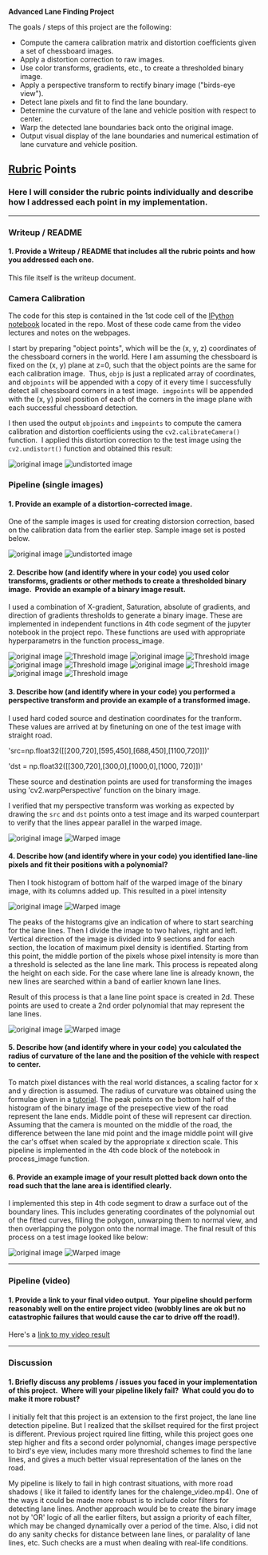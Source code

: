 
**Advanced Lane Finding Project**

The goals / steps of this project are the following:

* Compute the camera calibration matrix and distortion coefficients given a set of chessboard images.
* Apply a distortion correction to raw images.
* Use color transforms, gradients, etc., to create a thresholded binary image.
* Apply a perspective transform to rectify binary image ("birds-eye view").
* Detect lane pixels and fit to find the lane boundary.
* Determine the curvature of the lane and vehicle position with respect to center.
* Warp the detected lane boundaries back onto the original image.
* Output visual display of the lane boundaries and numerical estimation of lane curvature and vehicle position.

[//]: # (Image References)

[image1]: ./examples/undistort_output.png "Undistorted"
[image2]: ./test_images/test1.jpg "Road Transformed"
[image3]: ./examples/binary_combo_example.jpg "Binary Example"
[image4]: ./examples/warped_straight_lines.jpg "Warp Example"
[image5]: ./examples/color_fit_lines.jpg "Fit Visual"
[image6]: ./examples/example_output.jpg "Output"
[video1]: ./project_video.mp4 "Video"

## [Rubric](https://review.udacity.com/#!/rubrics/571/view) Points

### Here I will consider the rubric points individually and describe how I addressed each point in my implementation.  

---

### Writeup / README

#### 1. Provide a Writeup / README that includes all the rubric points and how you addressed each one.  

This file itself is the writeup document.

### Camera Calibration

The code for this step is contained in the 1st code cell  of the [IPython notebook](https://github.com/saras152/myAdvancedLaneFinding/blob/master/P4_Advanced_Lane_Finding.ipynb) located in the repo. Most of these code came from the video lectures and notes on the webpages.

I start by preparing "object points", which will be the (x, y, z) coordinates of the chessboard corners in the world. Here I am assuming the chessboard is fixed on the (x, y) plane at z=0, such that the object points are the same for each calibration image.  Thus, `objp` is just a replicated array of coordinates, and `objpoints` will be appended with a copy of it every time I successfully detect all chessboard corners in a test image.  `imgpoints` will be appended with the (x, y) pixel position of each of the corners in the image plane with each successful chessboard detection.  

I then used the output `objpoints` and `imgpoints` to compute the camera calibration and distortion coefficients using the `cv2.calibrateCamera()` function.  I applied this distortion correction to the test image using the `cv2.undistort()` function and obtained this result: 

![original image](./images/chess_normal.png) ![undistorted image](./images/chess_undistrored.png )

### Pipeline (single images)

#### 1. Provide an example of a distortion-corrected image.
One of the sample images is used for creating distorsion correction, based on the calibration data from the earlier step. Sample image set is posted below.

![original image](./images/img2.png) ![undistorted image](./images/img2_undistorted.png)

#### 2. Describe how (and identify where in your code) you used color transforms, gradients or other methods to create a thresholded binary image.  Provide an example of a binary image result.

I used a combination of X-gradient, Saturation, absolute of gradients, and direction of gradients thresholds to generate a binary image. These are implemented in independent functions in 4th code segment of the jupyter notebook in the project repo. These functions are used with appropriate hyperparametrs in the function process_image. 

![original image](./images/img1.png) ![Threshold image](./images/img1_threshold.png)
![original image](./images/img2.png) ![Threshold image](./images/img2_threshold.png)
![original image](./images/img3.png) ![Threshold image](./images/img3_threshold.png)
![original image](./images/img4.png) ![Threshold image](./images/img4_threshold.png)
![original image](./images/img5.png) ![Threshold image](./images/img5_threshold.png)


#### 3. Describe how (and identify where in your code) you performed a perspective transform and provide an example of a transformed image.

I used hard coded source and destination coordinates for the tranform. These values are arrived at by finetuning on one of the test image with straight road. 

'src=np.float32([[200,720],[595,450],[688,450],[1100,720]])'

'dst = np.float32([[300,720],[300,0],[1000,0],[1000, 720]])'

These source and destination points are used for transforming the images using 'cv2.warpPerspective' function on the binary image. 

I verified that my perspective transform was working as expected by drawing the `src` and `dst` points onto a test image and its warped counterpart to verify that the lines appear parallel in the warped image.

![original image](./images/img1.png) ![Warped image](./images/img1_warped.png)

#### 4. Describe how (and identify where in your code) you identified lane-line pixels and fit their positions with a polynomial?

Then I took histogram of bottom half of the warped image of the binary image, with its columns added up. This resulted in a pixel intensity 

![original image](./images/img1_warped.png) ![Warped image](./images/img1_histogram.png)

The peaks of the histograms give an indication of where to start searching for the lane lines. Then I divide the image to two halves, right and left. Vertical direction of the image is divided into 9 sections and for each section, the location of maximum pixel density is identified. Starting from this point, the middle portion of the pixels whose pixel intensity is more than a threshold is selected as the lane line mark. This process is repeated along the height on each side. For the case where lane line is already known, the new lines are searched within a band of earlier known lane lines.

Result of this process is that a lane line point space is created in 2d. These points are used to create a 2nd order polynomial that may represent the lane lines. 

![original image](./images/img1_warped.png) ![Warped image](./images/img1_lines.png)

#### 5. Describe how (and identify where in your code) you calculated the radius of curvature of the lane and the position of the vehicle with respect to center.

To match pixel distances with the real world distances, a scaling factor for x and y direction is assumed. The radius of curvature was obtained using the formulae given in a [tutorial](http://www.intmath.com/applications-differentiation/8-radius-curvature.php). The peak points on the bottom half of the histogram of the binary image of the presepective view of the road represent the lane ends. Middle point of these will represent car direction. Assuming that the camera is mounted on the middle of the road, the difference between the lane mid point and the image middle point will give the car's offset when scaled by the appropriate x direction scale. 
This pipeline is implemented in the 4th code block of the notebook in process_image function.

#### 6. Provide an example image of your result plotted back down onto the road such that the lane area is identified clearly.

I implemented this step in 4th code segment to draw a surface out of the boundary lines. This includes generating coordinates of the polynomial out of the fitted curves, filling the polygon, unwarping them to normal view, and then overlapping the polygon onto the normal image. 
The final result of this process on a test image looked like below:

![original image](./images/img1.png) ![Warped image](./images/img1_lanesmarked.png)

---

### Pipeline (video)

#### 1. Provide a link to your final video output.  Your pipeline should perform reasonably well on the entire project video (wobbly lines are ok but no catastrophic failures that would cause the car to drive off the road!).

Here's a [link to my video result](./output_project_video.mp4)

---

### Discussion

#### 1. Briefly discuss any problems / issues you faced in your implementation of this project.  Where will your pipeline likely fail?  What could you do to make it more robust?

I initially felt that this project is an extension to the first project, the lane line detection pipeline. But I realized that the skillset required for the first project is different. Previous project rquired line fitting, while this project goes one step higher and fits a second order polynomial, changes image perspective to bird's eye view, includes many more threshold schemes to find the lane lines, and gives a much better visual representation of the lanes on the road. 

My pipeline is likely to fail in high contrast situations, with more road shadows ( like it failed to identify lanes for the chalenge_video.mp4). One of the ways it could be made more robust is to include color filters for detecting lane lines. Another approach would be to create the binary image not by 'OR' logic of all the earlier filters, but assign a priority of each filter, which may be changed dynamically over a period of the time. Also, i did not do any sanity checks for distance between lane lines, or paralality of lane lines, etc. Such checks are a must when dealing with real-life conditions. 
